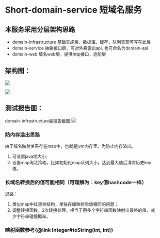 # Short-domain-service 短域名服务

## 本服务采用分层架构思路
- domain-infrastructure 基础实施层，数据库、缓存、队列实现可写在此层
- domain-service 抽象接口层，可对外暴露出api, 也可命名为domain-api
- domain-web 域名web层，提供http接口，适配层

## 架构图：
![](https://files.mdnice.com/user/15983/1353fea3-cc98-43cf-9f14-d31ebaeddc1f.png)

![](https://files.mdnice.com/user/15983/1353fea3-cc98-43cf-9f14-d31ebaeddc1f.png)

## 测试报告图：
domain-infrastructure层报告截图
![](https://files.mdnice.com/user/15983/5f302552-7450-454b-963a-582d8495ff6f.png)


### 防内存溢出思路
由于域名映射关系存在map中，也就是jvm内存里。为防止内存溢出。
1. 可设置java堆大小;
2. 设置map淘汰策略，比如初始化map队列大小，达到最大值后清除历史key值。

### 长域名转换后的值可能相同（可理解为：key值hashcode一样）
思路：
1. 类似map中红黑树结构，单独存储映射后值相同的问题；
2. 调整转换函数，2次转换处理，相当于用多个字符串函数映射出最终的值，减少字符串碰撞概率。
             
### 映射函数参考{@link Integer#toString(int, int)}
